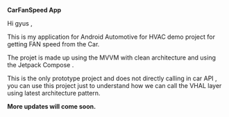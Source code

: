 **CarFanSpeed App**

Hi gyus ,

This is my application for Android Automotive for HVAC demo project for getting FAN speed from the Car.

The projet is made up using the MVVM with clean architecture and using the Jetpack Compose .

This is the only prototype project and does not directly calling in car API , you can use this project just to understand how we can call the VHAL layer using latest architecture pattern.

**More updates will come soon.**
